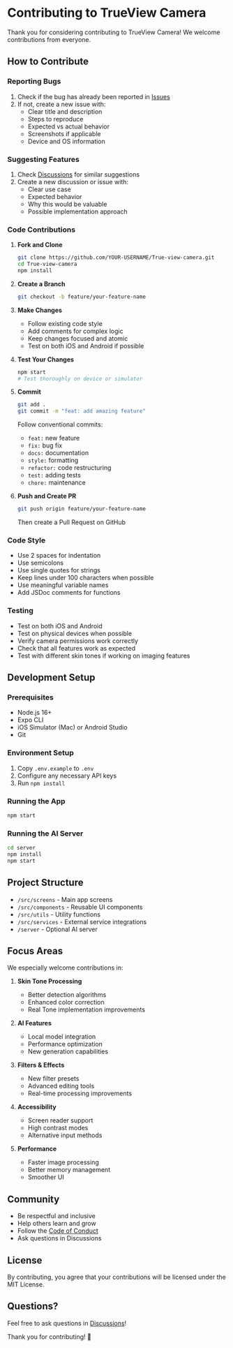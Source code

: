 # Contributing to TrueView Camera

Thank you for considering contributing to TrueView Camera! We welcome contributions from everyone.

## How to Contribute

### Reporting Bugs

1. Check if the bug has already been reported in [Issues](https://github.com/detroitjosh/True-view-camera/issues)
2. If not, create a new issue with:
   - Clear title and description
   - Steps to reproduce
   - Expected vs actual behavior
   - Screenshots if applicable
   - Device and OS information

### Suggesting Features

1. Check [Discussions](https://github.com/detroitjosh/True-view-camera/discussions) for similar suggestions
2. Create a new discussion or issue with:
   - Clear use case
   - Expected behavior
   - Why this would be valuable
   - Possible implementation approach

### Code Contributions

1. **Fork and Clone**
   ```bash
   git clone https://github.com/YOUR-USERNAME/True-view-camera.git
   cd True-view-camera
   npm install
   ```

2. **Create a Branch**
   ```bash
   git checkout -b feature/your-feature-name
   ```

3. **Make Changes**
   - Follow existing code style
   - Add comments for complex logic
   - Keep changes focused and atomic
   - Test on both iOS and Android if possible

4. **Test Your Changes**
   ```bash
   npm start
   # Test thoroughly on device or simulator
   ```

5. **Commit**
   ```bash
   git add .
   git commit -m "feat: add amazing feature"
   ```
   
   Follow conventional commits:
   - `feat:` new feature
   - `fix:` bug fix
   - `docs:` documentation
   - `style:` formatting
   - `refactor:` code restructuring
   - `test:` adding tests
   - `chore:` maintenance

6. **Push and Create PR**
   ```bash
   git push origin feature/your-feature-name
   ```
   Then create a Pull Request on GitHub

### Code Style

- Use 2 spaces for indentation
- Use semicolons
- Use single quotes for strings
- Keep lines under 100 characters when possible
- Use meaningful variable names
- Add JSDoc comments for functions

### Testing

- Test on both iOS and Android
- Test on physical devices when possible
- Verify camera permissions work correctly
- Check that all features work as expected
- Test with different skin tones if working on imaging features

## Development Setup

### Prerequisites
- Node.js 16+
- Expo CLI
- iOS Simulator (Mac) or Android Studio
- Git

### Environment Setup
1. Copy `.env.example` to `.env`
2. Configure any necessary API keys
3. Run `npm install`

### Running the App
```bash
npm start
```

### Running the AI Server
```bash
cd server
npm install
npm start
```

## Project Structure

- `/src/screens` - Main app screens
- `/src/components` - Reusable UI components
- `/src/utils` - Utility functions
- `/src/services` - External service integrations
- `/server` - Optional AI server

## Focus Areas

We especially welcome contributions in:

1. **Skin Tone Processing**
   - Better detection algorithms
   - Enhanced color correction
   - Real Tone implementation improvements

2. **AI Features**
   - Local model integration
   - Performance optimization
   - New generation capabilities

3. **Filters & Effects**
   - New filter presets
   - Advanced editing tools
   - Real-time processing improvements

4. **Accessibility**
   - Screen reader support
   - High contrast modes
   - Alternative input methods

5. **Performance**
   - Faster image processing
   - Better memory management
   - Smoother UI

## Community

- Be respectful and inclusive
- Help others learn and grow
- Follow the [Code of Conduct](CODE_OF_CONDUCT.md)
- Ask questions in Discussions

## License

By contributing, you agree that your contributions will be licensed under the MIT License.

## Questions?

Feel free to ask questions in [Discussions](https://github.com/detroitjosh/True-view-camera/discussions)!

Thank you for contributing! 🙏
